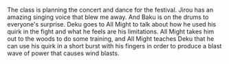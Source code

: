 The class is planning the concert and dance for the festival. Jirou has an amazing singing voice that blew me away. And Baku is on the drums to everyone's surprise. Deku goes to All Might to talk about how he used his quirk in the fight and what he feels are his limitations. All Might takes him out to the woods to do some training, and All Might teaches Deku that he can use his quirk in a short burst with his fingers in order to produce a blast wave of power that causes wind blasts.